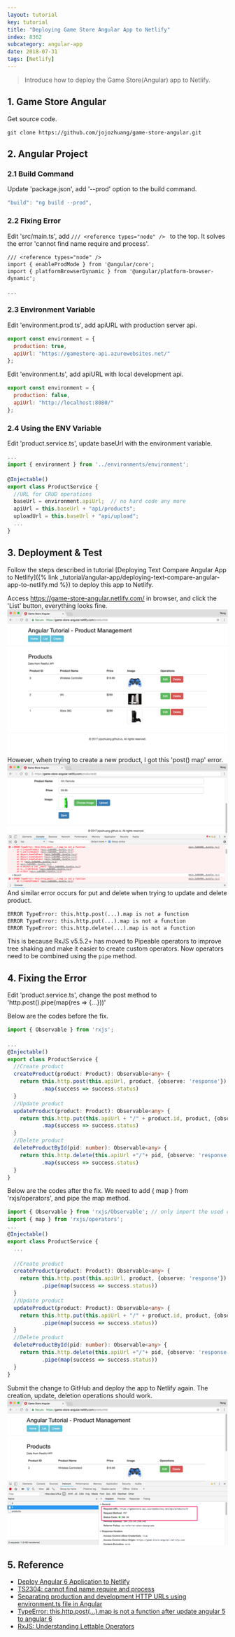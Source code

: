 ```yaml
---
layout: tutorial
key: tutorial
title: "Deploying Game Store Angular App to Netlify"
index: 8362
subcategory: angular-app
date: 2018-07-31
tags: [Netlify]
---
```


> Introduce how to deploy the Game Store(Angular) app to Netlify.

## 1. Game Store Angular
Get source code.
```raw
git clone https://github.com/jojozhuang/game-store-angular.git
```
## 2. Angular Project
### 2.1 Build Command
Update 'package.json', add '--prod' option to the build command.
```javascript
"build": "ng build --prod",
```
### 2.2 Fixing Error
Edit 'src/main.ts', add `/// <reference types="node" /> ` to the top. It solves the error 'cannot find name require and process'.
```javacript
/// <reference types="node" />
import { enableProdMode } from '@angular/core';
import { platformBrowserDynamic } from '@angular/platform-browser-dynamic';

...

```
### 2.3 Environment Variable
Edit 'environment.prod.ts', add apiURL with production server api.
```javascript
export const environment = {
  production: true,
  apiUrl: "https://gamestore-api.azurewebsites.net/"
};
```
Edit 'environment.ts', add apiURL with local development api.
```javascript
export const environment = {
  production: false,
  apiUrl: "http://localhost:8080/"
};
```
### 2.4 Using the ENV Variable
Edit 'product.service.ts', update baseUrl with the environment variable.
```javascript
...
import { environment } from '../environments/environment';

@Injectable()
export class ProductService {
  //URL for CRUD operations
  baseUrl = environment.apiUrl;  // no hard code any more
  apiUrl = this.baseUrl + "api/products";
  uploadUrl = this.baseUrl + "api/upload";
  ...
}
```

## 3. Deployment & Test
Follow the steps described in tutorial [Deploying Text Compare Angular App to Netlify]({% link _tutorial/angular-app/deploying-text-compare-angular-app-to-netlify.md %}) to deploy this app to Netlify.

Access https://game-store-angular.netlify.com/ in browser, and click the 'List' button, everything looks fine.
![image](/assets/images/frontend/2762/productlist.png)
However, when trying to create a new product, I got this 'post() map' error.
![image](/assets/images/frontend/2762/maperror.png)
And similar error occurs for put and delete when trying to update and delete product.
```raw
ERROR TypeError: this.http.post(...).map is not a function
ERROR TypeError: this.http.put(...).map is not a function
ERROR TypeError: this.http.delete(...).map is not a function
```
This is because RxJS v5.5.2+ has moved to Pipeable operators to improve tree shaking and make it easier to create custom operators. Now operators need to be combined using the `pipe` method.

## 4. Fixing the Error
Edit 'product.service.ts', change the post method to 'http.post().pipe(map(res => {...}))'

Below are the codes before the fix.
```typescript
import { Observable } from 'rxjs';

...
@Injectable()
export class ProductService {
  //Create product
  createProduct(product: Product): Observable<any> {
    return this.http.post(this.apiUrl, product, {observe: 'response'})
           .map(success => success.status)
  }
  //Update product
  updateProduct(product: Product): Observable<any> {
    return this.http.put(this.apiUrl + "/" + product.id, product, {observe: 'response'})
           .map(success => success.status)
  }
  //Delete product
  deleteProductById(pid: number): Observable<any> {
    return this.http.delete(this.apiUrl +"/"+ pid, {observe: 'response'})
           .map(success => success.status)
  }
}
```
Below are the codes after the fix. We need to add { map } from 'rxjs/operators', and pipe the map method.
```typescript
import { Observable } from 'rxjs/Observable'; // only import the used class to minimize the size
import { map } from 'rxjs/operators';
...
@Injectable()
export class ProductService {
  ...

  //Create product
  createProduct(product: Product): Observable<any> {
    return this.http.post(this.apiUrl, product, {observe: 'response'})
           .pipe(map(success => success.status))
  }
  //Update product
  updateProduct(product: Product): Observable<any> {
    return this.http.put(this.apiUrl + "/" + product.id, product, {observe: 'response'})
           .pipe(map(success => success.status))
  }
  //Delete product
  deleteProductById(pid: number): Observable<any> {
    return this.http.delete(this.apiUrl +"/"+ pid, {observe: 'response'})
           .pipe(map(success => success.status))
  }
}
```
Submit the change to GitHub and deploy the app to Netlify again. The creation, update, deletion operations should work.
![image](/assets/images/frontend/2762/put.png)

## 5. Reference
* [Deploy Angular 6 Application to Netlify](https://medium.com/@geeksamu/deploy-angular-6-application-to-netlify-60b39b9df61c)
* [TS2304: cannot find name require and process](https://stackoverflow.com/questions/42179659/ts2304-cannot-find-name-require-and-process#42588099)
* [Separating production and development HTTP URLs using environment.ts file in Angular](https://medium.com/@balramchavan/separating-production-and-development-http-urls-using-environment-ts-file-in-angular-4c2dd0c5a8b0)
* [TypeError: this.http.post(…).map is not a function after update angular 5 to angular 6](https://stackoverflow.com/questions/50595898/typeerror-this-http-post-map-is-not-a-function-after-update-angular-5-to-a)
* [RxJS: Understanding Lettable Operators](https://blog.angularindepth.com/rxjs-understanding-lettable-operators-fe74dda186d3)
